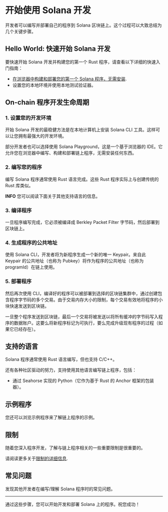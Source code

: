 # 开始使用 Solana 开发

开发者可以编写并部署自己的程序到 Solana 区块链上。这个过程可以大致总结为几个关键步骤。

## Hello World: 快速开始 Solana 开发

要快速开始 Solana 开发并构建您的第一个 Rust 程序，请查看以下详细的快速入门指南：

- [在浏览器中构建和部署您的第一个 Solana 程序，无需安装](https://solana.com/learn/).
- 设置您的本地环境并使用本地测试验证器。

## On-chain 程序开发生命周期

### 1. 设置您的开发环境

开始 Solana 开发的最稳健方法是在本地计算机上安装 Solana CLI 工具。这样可以让您拥有最强大的开发环境。

部分开发者也可以选择使用 Solana Playground，这是一个基于浏览器的 IDE。它允许您在浏览器中编写、构建和部署链上程序，无需安装任何东西。

### 2. 编写您的程序

编写 Solana 程序通常使用 Rust 语言完成。这些 Rust 程序实际上与创建传统的 Rust 库类似。

**INFO**
您可以阅读下面关于其他支持语言的信息。

### 3. 编译程序

一旦程序编写完成，它必须被编译成 Berkley Packet Filter 字节码，然后部署到区块链上。

### 4. 生成程序的公共地址

使用 Solana CLI，开发者将为新程序生成一个新的唯一 Keypair。来自此 Keypair 的公共地址（也称为 Pubkey）将作为程序的公共地址（也称为 programId）在链上使用。

### 5. 部署程序

然后再次使用 CLI，编译好的程序可以被部署到选择的区块链集群中，通过创建包含程序字节码的多个交易。由于交易内存大小的限制，每个交易有效地将程序的小块快速发送到区块链。

一旦整个程序发送到区块链，最后一个交易将被发送以将所有缓冲的字节码写入程序的数据账户。这要么将新程序标记为可执行，要么完成升级现有程序的过程（如果它已经存在）。

## 支持的语言

Solana 程序通常使用 Rust 语言编写，但也支持 C/C++。

还有各种社区驱动的努力，支持使用其他语言编写链上程序，包括：

- 通过 Seahorse 实现的 Python（它作为基于 Rust 的 Anchor 框架的包装器）。

## 示例程序

您还可以浏览示例程序来了解链上程序的示例。

## 限制

随着您深入程序开发，了解与链上程序相关的一些重要限制是很重要的。

请阅读更多关于[限制的详细信息](https://solana.com/docs/limits).

## 常见问题

发现其他开发者在编写/理解 Solana 程序时的常见问题。

---

通过这些步骤，您可以开始开发和部署 Solana 上的程序。祝您成功！
